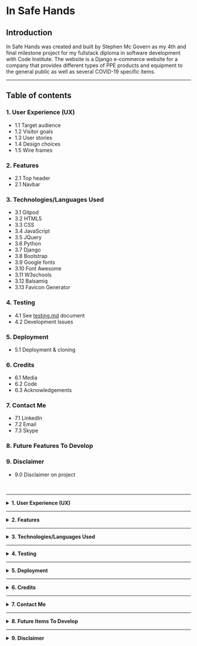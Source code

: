 # **In Safe Hands** #

<!-- ![Image of site on several devices]() -->

## **Introduction** ##

In Safe Hands was created and built by Stephen Mc Govern as my 4th and final milestone project for my fullstack diploma in software development with Code Institute. The website is a Django e-commerce website for a company that provides different types of PPE products and equipment to the general public as well as several COVID-19 specific items. 

<hr>

## **Table of contents** ## 

### **1. User Experience (UX)** ###
* 1.1 Target audience
* 1.2 Visitor goals
* 1.3 User stories
* 1.4 Design choices
* 1.5 Wire frames

### **2. Features** ###
* 2.1 Top header
* 2.1 Navbar

### **3. Technologies/Languages Used** ###
* 3.1 Gitpod
* 3.2 HTML5
* 3.3 CSS
* 3.4 JavaScript
* 3.5 JQuery
* 3.6 Python
* 3.7 Django
* 3.8 Bootstrap 
* 3.9 Google fonts
* 3.10 Font Awesome
* 3.11 W3schools
* 3.12 Balsamiq 
* 3.13 Favicon Generator

### **4. Testing** ###
* 4.1 See [testing.md](testing.md) document
* 4.2 Development Issues

### **5. Deployment** ###
* 5.1 Deployment & cloning

### **6. Credits** ###
* 6.1 Media
* 6.2 Code 
* 6.3 Acknowledgements

### **7. Contact Me** ###
* 7.1 LinkedIn
* 7.2 Email
* 7.3 Skype

### **8. Future Features To Develop** ###

### **9. Disclaimer** ###
* 9.0 Disclaimer on project

<br>
<hr>

<details>
<summary><strong>
1. User Experience (UX)
</strong></summary>
<br>

#### **1.1 - Target Audience** ####

* The website is aimed at users who are looking to purchase various types of PPE equipment that the company provides. The website is a B2C (Business to consumer) website and is not aimed at the B2B (Business to business market) 

#### **1.2 - Visitor goals** #### 

* As a user of the site my goals are:

#### **1.3 - User Stories** ####

#### **1.4 - Design Choices** ####
<br>

**FONTS**

* For the website i decided to use the google font style of Josefin Sans. The idea of this typeface is to be geometric, elegant, with a vintage feeling. It is inspired by geometric sans serif designs from the 1920s. The link to the Josefin Sans font on Google Font can be found by clicking: [Here](https://fonts.google.com/specimen/Josefin+Sans#standard-styles)

![Image of Josefin Sans font](/media/readme_images/josefin_sans_image.png)

**ICONS**

* I have also incorporated icons throughout the website as they offer the user a more positive and intuitive user experience. All the icons that i have used came from Font Awesome website The link to the Font Awesome website can be found by clicking: [Here](https://fontawesome.com/)

**COLOURS**

* The primary colour i decided on for the website was the colour blue, specifically the colour #1fb4ff

* ![Image of #1fb4ff](/media/readme_images/1fb4ff.png)

* I chose the color blue because blue is typically associated with credibility, trust, knowledge, professionalism, cleanliness and calming. All of these qualities are valued in the medical/health industry which meant that blue was the ideal choice for this project.

* For the secondary colours i used the website Coolors to decide on which additional colour combination to use. Coolors is free website that uses a generator to run through different colours and palettes that will match and compliment the colours you have selected so far. The website can be found by clicking this link: [Click Here](https://coolors.co/)

* The full palette of colours i decided on to go with can be viewed below:

INSERT COLOUR PALLETTE HERE 

**IMAGES**

* All of the imagery i used for the website was taken from Unsplash. Unsplash is a platform powered by a community of creators that have provided hundreds of thousands of their own photos for others to use in their projects free of charge as long as they abide by the Unsplash licence terms and conditons. These T&C's can be viewed by clicking [Here](https://unsplash.com/license) 

#### **1.5 - Wire Frames** ####

</details>
<hr>

<details>
<summary><strong>
2. Features
</strong></summary>
<br>

#### **2.1 - Top header** ####

* The top header on the page consists of 3 separate items. The company brand/logo occupies the top left 3rd of the screen. If the user clicks on the company brand/name the user will be be brought back to the homepage.

![Image of brand/logo](media/readme_images/brand:logo.png)

* The center of the screen is occupied by the search bar. Here users can search for items in the store by typing in a key/search word. If that word is in the name or description of the product then the page will return a list of those products for the user to view. If there are no items that match the search/keyword then no products will be displayed on the products page and the user will see the message 0 Products found for "(search/keyword)". If the user doesn't enter a search/keyword and just presses the search button then they will be brought to the all products page where all of the products available are listed. 

![Image of search bar](media/readme_images/search_bar.png)

* The right hand side of the header is where the user login and shopping cart are located. Here users can see at a glance if anything is in their cart and if so the value of those items.

![Image of shopping cart](media/readme_images/shopping_cart.png)

* If they click on the user icon they will, depending on if they are logged in or not, see different account management options. 

![Image of user icon](media/readme_images/user_account.png)

#### **2.2 - The Navbar** ####

* The navbar is a bootstrap navbar that contains 4 separate dropdown menus to allow users to easily navigate the site. The first dropdown is the one that will allow users to shop for different type of PPE products that the site offers.   

![Image of Shop PPE dropdown](media/readme_images/shop_dropdown.png)

* The second dropdown item will bring users to the about us page where user can read a bit more information about the company.

![Image of about us dropdown](media/readme_images/about_us.png)

* The third dropdown is the one for up to date information on Covid-19.

![Image of covid numbers dropdown](media/readme_images/covid_numbers.png)

* The final dropdown will bring the users to the contact us page. 

![Image of contact us dropdown](media/readme_images/contact_us.png)

* On mobile devices the navbar will shrink and can be opened by the user if they click on the hamburger icon on the top left of the page. After clicking all of the items will again be visible for the user to navigate the site. 

![Image of Navbar on mobile](media/readme_images/navbar_opened.png)

</details>
<hr>

<details>
<summary><strong>
3. Technologies/Languages Used
</strong></summary>
<br>

* 3.1 - [Gitpod](https://www.gitpod.io/) - Is the IDE recommended for Code Institute students and the one i chose to develop this project in.
* 3.2 - [HTML5](https://html.com/html5/#What_is_HTML) - This is the markup language i used for this project.<br>
* 3.3 - [CSS](https://en.wikipedia.org/wiki/CSS) - I used CSS to help alter and adjust the presentation of the website to create a pleasant user experience.<br>
* 3.4 - [JavaScript](https://en.wikipedia.org/wiki/JavaScript) - JavaScript often abbreviated as JS, is a programming language that conforms to the ECMAScript specification. Alongside HTML and CSS, JavaScript is one of the core technologies of the World Wide Web.<br>
* 3.5 - [JQuery](https://jquery.com/) - jQuery is a fast, small, and feature-rich JavaScript library. It makes things like HTML document traversal and manipulation, event handling, animation, and Ajax much simpler with an easy-to-use API that works across a multitude of browsers.
* 3.6 - [Python](https://www.python.org/) - Python is an interpreted high-level general-purpose programming language. Python's design philosophy emphasizes code readability with its notable use of significant indentation. Its language constructs as well as its object-oriented approach aim to help programmers write clear, logical code for small and large-scale projects.
* 3.7 - [Django](https://www.djangoproject.com/) - Django is a high-level Python web framework that encourages rapid development and clean, pragmatic design. Built by experienced developers, it takes care of much of the hassle of web development, so you can focus on writing your app without needing to reinvent the wheel. It’s free and open source.
* 3.8 - [Bootstrap](https://getbootstrap.com/) - Bootstrap is a free and open-source CSS framework directed at responsive, mobile-first front-end web development. It contains CSS- and JavaScript-based design templates for typography, forms, buttons, navigation, and other interface components.
* 3.9 - [Google fonts](https://fonts.google.com/) - Launched in 2010 Google Fonts is a library of 1,023 free licensed font families. For this project i went with the google font of Josefin Sans.
* 3.10 - [Font Awesome](https://fontawesome.com/) - Font awesome is world's most popular and easiest to use icon set. Users have access to thousands of different icons that will cover nearly every icon you are looking for and incorporating them into your website is very easy. 
* 3.11 - [W3schools](https://www.w3schools.com/) - One of the first ports of call for any developer. It has a vast amount of content and code tutorials that will help explain how code works. A great free resource for every developer. 
* 3.12 - [Balsamiq](https://balsamiq.com/) - Balsamiq Wireframes is a small graphical tool to sketch out user interfaces for websites and web / desktop / mobile applications. I used Balsamiq to formulate my initial ideas for the site so i could visualize how the site would look and also be able to gage the scope of the project. 
* 3.13 - [Favicon](https://favicon.io/favicon-generator/) - A free and simple website that allows you to create, build and customize your Favicons for your own site.
</details>
<hr>

<details>
<summary><strong>
4. Testing
</strong></summary>

<br>

#### **4.1 The testing.md file** ####

* Testing information can be found in the [testing.md](testing.md) file.

#### **4.2 Development Issues** ####
<br>

**1. SECRET_KEY Issue**

**PROBLEM**

* When I began building the project I started to make commits to Github. After making some commits I received an email from Django saying I had inadvertently exposed my secret key. The email I received is below. 

* "GitGuardian has detected the following Django Secret Key exposed within your GitHub account."

Details
- Secret type: Django Secret Key
- Repository: smcgdub/MS4_In_Safe_Hands
- Pushed date: September 6th 2021, 16:42:54 UTC

#### **Solution** ####

* To rectify this I discarded the secret key that was initially created during the project set up. I then replaced the secret key with the code on line 25 of the settings.py file which is: `SECRET_KEY = os.environ.get('SECRET_KEY')`

* I then created a brand new secret key and have stored this in my Gitpod variables. I stopped and restarted the workspace and ran the project using `python3 manage.py runserver` Everything is now running as normal and the new SECRET_KEY is secured and no longer exposed and the old one has been discarded. 

**2. Toasts Issue**

**PROBLEM**

* During development i decided i was going to use the Bootstrap toasts to provide feedback to a user when they completed various actions on the site. The Boutique Ado project provided some tutorials on how to install these. However when i followed the Boutique Ado tutorial i found that my toasts were not being displayed when i added an item to the shopping cart.

**SOLUTIONS TRIED**

* The first thing i did was to inspect the page after adding an item to the checkout to see if the element was being generated. The 2 screenshots below confirmed that the elements were in fact being generated. 

![Image of toast element 1](media/readme_images/toast_inspect_1.png)

![Image of toast element 2](media/readme_images/toast_inspect_2.png)

* The screenshot below also shows that the item was added to the cart and the information was being generated, but just wasn't displaying. 

![Image of toast element 3](media/readme_images/toast_inspect_3.png)

* Once i knew the element was being generated i looked on Google and Bootstrap as to why this might not have been generated. I also checked on slack. One of the solutions i came across was to try and use different `<script>` elements than the ones i had in my project. The links that were suggested can be found below:

<!-- JQuery -->
`<script src="https://code.jquery.com/jquery-3.4.1.min.js" integrity="sha256-CSXorXvZcTkaix6Yvo6HppcZGetbYMGWSFlBw8HfCJo=" crossorigin="anonymous"></script>`
  <!-- Bootstrap JS -->
`<script src="https://stackpath.bootstrapcdn.com/bootstrap/4.4.1/js/bootstrap.min.js" integrity="sha384-wfSDF2E50Y2D1uUdj0O3uMBJnjuUD4Ih7YwaYd1iqfktj0Uod8GCExl3Og8ifwB6" crossorigin="anonymous"></script>`

<script src="https://cdn.jsdelivr.net/npm/bootstrap@4.6.0/dist/js/bootstrap.bundle.min.js"
  integrity="sha384-Piv4xVNRyMGpqkS2by6br4gNJ7DXjqk09RmUpJ8jgGtD7zP9yug3goQfGII0yAns" crossorigin="anonymous">
</script>


</details>

<hr>

<details>
<summary><strong>
5. Deployment
</strong></summary>
</details>
<hr>

<details>
<summary><strong>
6. Credits
</strong></summary>
<br>

#### **6.1 Media** ####

The products PNG images i have sourced from various free PNG sites. The individual list of the images can be found below

**PRODUCTS**

* **N95 Mask**<br>
Link to the original image: [Here](https://www.pngwing.com/en/free-png-itipy)
All credits belongs to the owner of the image (DMCA) and the image is provided under non-commercial use

* **KN95 Mask**<br>
Link to the original image: [Here](https://www.pngwing.com/en/free-png-vcpqz)
All credits belongs to the owner of the image (DMCA) and the image is provided under non-commercial use

* **Surgical Mask**<br>
Link to the original image: [Here](https://www.pngwing.com/en/free-png-vwteu)
All credits belongs to the owner of the image (DMCA) and the image is provided under non-commercial use

* **Face Shield**<br>
Link to the original image: [Here](https://pngtree.com/freepng/medical-face-mask-or-shield-realistic-plastic-face-shield-side-view-transparent-plastic-helmet-covid-19-quarantine-concept_5390600.html)
<br>
All credits belongs to the owner of the image (Me&Art) whose profile can be found [Here](https://pngtree.com/me%26art_6843833?type=1)

* **Rapid Antigen Test**<br>
Link to the original image: [Here](https://pngtree.com/freepng/coronavirus-test-used-to-detect-the-corona-virus-in-humans_5870822.html)
<br>
All credits belongs to the owner of the image (Iwan100) whose profile can be found [Here](https://pngtree.com/iwan100_28265876?type=1)

* **Rapid PCR Test**<br>
Link to the original image: [Here](https://pngtree.com/freepng/rapid-test_6581523.html)
<br>
All credits belongs to the owner of the image (Best Pixel) whose profile can be found [Here](https://pngtree.com/best-pixel_32692878?type=1)

* **Infrared Thermometer**<br>
Link to the original image: [Here](https://pngtree.com/freepng/infrared-thermometer-design-vector-cartoon_5510126.html)
<br>
All credits belongs to the owner of the image (p4pranstudio) whose profile can be found [Here](https://pngtree.com/p4pranstudio_18640515?type=1)

* **Disposable Gloves**<br>
Link to the original image: [Here](https://www.pngwing.com/en/free-png-viuej)
<br>
All credits belongs to the owner of the image (DMCA) and the image is provided under non-commercial use

* **Disposable Gown**<br>
Link to the original image: [Here](https://www.pngwing.com/en/free-png-xfpch)
<br>
All credits belongs to the owner of the image (DMCA) and the image is provided under non-commercial use

* **Hand Sanitizer**<br>
Link to the original image: [Here](https://www.pngwing.com/en/free-png-texpw)
All credits belongs to the owner of the image (DMCA) and the image is provided under non-commercial use

* **75% Alcohol wipes**<br>
Link to original image: [Here](https://pngtree.com/freepng/yellow-and-blue-contrast-disinfection-wipes-3d-element_5487423.html)
<br>
All credit belongs to the owner of the image (Air), whose profile can be found [Here](https://pngtree.com/air_14779142?type=1)

#### **6.2 Code** ####

* All of the data on the covid numbers page is provided by Our World In Data. All credit for the charts, map, table and daily statistics goes to Our World Data who allow for the reproduction of this data free of charge once it is credited and the source is listed. The original link to the source of the data can be found by clicking here: https://ourworldindata.org/grapher/daily-covid-cases-deaths?tab=map&country=~OWID_WRL 

#### **6.3 Acknowledgements** ####

* Thank you to all of the tutor team at Code Institute who were always on hand whenever i needed their support.
* A big thank you to my mentor Dick Vlaanderen who always gives me great feedback on my ideas and is able to point me in the right direction.
* A final big thank you to all of the other students, CI alumni and CI staff who were always willing to help out and advise on the official CI Slack channels.

</details>
<hr>

<details>
<summary><strong>
7. Contact Me
</strong></summary>
<br>
If you need to reach me i can be contacted via the three methods below:

* 7.1 - [LinkedIn](https://www.linkedin.com/in/stephenmcgovern01/)
* 7.2 - [Email](mailto:stephen_xyz1@hotmail.com)<br>
* 7.3 - [Skype](https://join.skype.com/invite/ndruMu7qVuKZ)

</details>
<hr>

<details>
<summary><strong>
8. Future Items To Develop
</strong></summary>

</details>
<hr>

<details>
<summary><strong>
9. Disclaimer
</strong></summary>
<br>

* This website and all of its content was completed for my final assessment project with Code Institute. The site is strictly for educational purposes only.

</details>